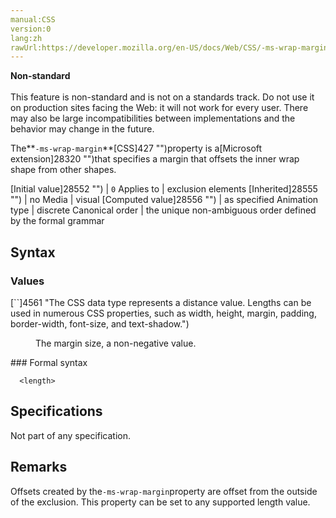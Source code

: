 ```yaml
---
manual:CSS
version:0
lang:zh
rawUrl:https://developer.mozilla.org/en-US/docs/Web/CSS/-ms-wrap-margin
---
```






**Non-standard**<br></br>This feature is non-standard and is not on a standards track. Do not use it on production sites facing the Web: it will not work for every user. There may also be large incompatibilities between implementations and the behavior may change in the future.






The**`-ms-wrap-margin`**[CSS]427 "")property is a[Microsoft extension]28320 "")that specifies a margin that offsets the inner wrap shape from other shapes.


[Initial value]28552 "") | `0` 
Applies to | exclusion elements 
[Inherited]28555 "") | no 
Media | visual 
[Computed value]28556 "") | as specified 
Animation type | discrete 
Canonical order | the unique non-ambiguous order defined by the formal grammar 


## Syntax<a name="Syntax"></a>

### Values<a name="Values"></a>
<dl><dt id=''>[`<length>`]4561 "The <length> CSS data type represents a distance value. Lengths can be used in numerous CSS properties, such as width, height, margin, padding, border-width, font-size, and text-shadow.")</dt><dd>

The margin size, a non-negative value.

</dd></dl>
### Formal syntax<a name="Formal_syntax"></a>

```
  <length>

```

## Specifications<a name="Specifications"></a>


Not part of any specification.


## Remarks<a name="Remarks"></a>


Offsets created by the`-ms-wrap-margin`property are offset from the outside of the exclusion. This property can be set to any supported length value.




